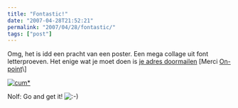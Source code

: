 ```yaml
---
title: "Fontastic!"
date: "2007-04-28T21:52:21"
permalink: "2007/04/28/fontastic/"
tags: ["post"]
---
```

Omg, het is idd een pracht van een poster. Een mega collage uit font letterproeven. Het enige wat je moet doen is [je adres doormailen](http://www.fontshop.be/details.php?entry=155 "http://www.fontshop.be/details.php?entry=155") \[Merci [On-point](http://lloyd.blogsome.com/2007/03/26/free-poster-by-cum-fontshopbe/ "http://lloyd.blogsome.com/2007/03/26/free-poster-by-cum-fontshopbe/")\]

[![cum*](http://www.fontshop.be/upload/BM5YPZZF.jpg "cum*")](http://www.fontshop.be/details.php?entry=155 "http://www.fontshop.be/details.php?entry=155")

Nolf: Go and get it! ![:-)](http://www.donebysimon.be/blog/wp-includes/images/smilies/icon_smile.gif)
